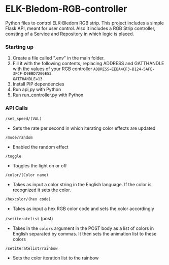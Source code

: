 # ELK-Bledom-RGB-controller
Python files to control ELK-Bledom RGB strip.
This project includes a simple Flask API, meant for user control. Also it includes a RGB Strip controller, consting of a Service and Repository in which logic is placed.

### Starting up
1. Create a file called ".env" in the main folder.
2. Fill it with the following contents, replacing ADDRESS and GATTHANDLE with the values of your RGB controller
`ADDRESS=EEBA4CF3-B124-5AFE-3FCF-D0EBD7206E53`   
`GATTHANDLE=13`
3. Install PIP dependencies
4. Run api,py with Python
5. Run run_controller.py with Python

### API Calls
`/set_speed/(VAL)`
- Sets the rate per second in which iterating color effects are updated
  
`/mode/random`
- Enabled the random effect
  
`/toggle`
- Toggles the light on or off

`/color/(Color name)`
- Takes as input a color string in the English language. If the color is recognized it sets the color.


`/hexcolor/(hex code)`
- Takes as input a hex RGB color code and sets the color accordingly

`/setiteratelist` (post)
- Takes in the `colors` argument in the POST body as a list of colors in English separated by commas. It then sets the animation list to these colors
 
`/setiteratelist/rainbow` 
- Sets the color iteration list to the rainbow
